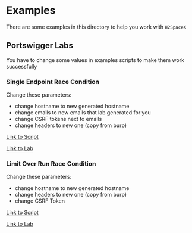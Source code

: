 # Examples

There are some examples in this directory to help you work with `H2SpaceX`

## Portswigger Labs
You have to change some values in examples scripts to make them work successfully

### Single Endpoint Race Condition
Change these parameters:
- change hostname to new generated hostname
- change emails to new emails that lab generated for you
- change CSRF tokens next to emails
- change headers to new one (copy from burp)

[Link to Script](portswigger-single-endpoint-rc.py)

[Link to Lab](https://portswigger.net/web-security/race-conditions/lab-race-conditions-single-endpoint)

### Limit Over Run Race Condition
Change these parameters:
- change hostname to new generated hostname
- change headers to new one (copy from burp)
- change CSRF Token

[Link to Script](portswigger-limit-over-run-rc.py)

[Link to Lab](https://portswigger.net/web-security/race-conditions/lab-race-conditions-limit-overrun)
